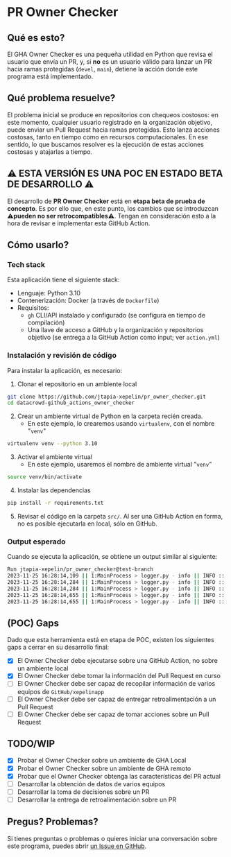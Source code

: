 # PR  Owner Checker

## Qué es esto?
El GHA Owner Checker es una pequeña utilidad en Python que revisa el usuario que envía un PR, y, si **no** es un usuario válido para lanzar un PR hacia ramas protegidas (`devel`, `main`), detiene la acción donde este programa está implementado.

## Qué problema resuelve?
El problema inicial se produce en repositorios con chequeos costosos: en este momento, cualquier usuario registrado en la organización objetivo, puede enviar un Pull Request hacia ramas protegidas. Esto lanza acciones costosas, tanto en tiempo como en recursos computacionales. En ese sentido, lo que buscamos resolver es la ejecución de estas acciones costosas y atajarlas a tiempo.

## ⚠️ ESTA VERSIÓN ES UNA POC EN ESTADO BETA DE DESARROLLO ⚠️
El desarrollo de **PR Owner Checker** está en **etapa beta de prueba de concepto**. Es por ello que, en este punto, los cambios que se introduzcan ⚠️**pueden no ser retrocompatibles**⚠️. Tengan en consideración esto a la hora de revisar e implementar esta GitHub Action.

## Cómo usarlo?

### Tech stack
Esta aplicación tiene el siguiente stack:

* Lenguaje: Python 3.10
* Contenerización: Docker (a través de `Dockerfile`)
* Requisitos:
    * `gh` CLI/API instalado y configurado (se configura en tiempo de compilación)
    * Una llave de acceso a GitHub y la organización y repositorios objetivo (se entrega a la GitHub Action como input; ver `action.yml`)

### Instalación y revisión de código
Para instalar la aplicación, es necesario:

1. Clonar el repositorio en un ambiente local
```bash
git clone https://github.com/jtapia-xepelin/pr_owner_checker.git
cd datacrowd-github_actions_owner_checker
```

2. Crear un ambiente virtual de Python en la carpeta recién creada.
    * En este ejemplo, lo crearemos usando `virtualenv`, con el nombre "`venv`"
```bash
virtualenv venv --python 3.10
```

3. Activar el ambiente virtual
    * En este ejemplo, usaremos el nombre de ambiente virtual "`venv`"
```bash
source venv/bin/activate
```

4. Instalar las dependencias
```bash
pip install -r requirements.txt
```

5. Revisar el código en la carpeta `src/`. Al ser una GitHub Action en forma, no es posible ejecutarla en local, sólo en GitHub.

### Output esperado
Cuando se ejecuta la aplicación, se obtiene un output similar al siguiente:

```bash
Run jtapia-xepelin/pr_owner_checker@test-branch
2023-11-25 16:28:14,109 || 1:MainProcess > logger.py - info || INFO :: Getting team members from 'data-crowd' on GitHub teams for org 'xepelinapp'...
2023-11-25 16:28:14,284 || 1:MainProcess > logger.py - info || INFO :: Proceeding...
2023-11-25 16:28:14,284 || 1:MainProcess > logger.py - info || INFO :: Getting PR info for PR #1 on repo 'xepelinapp/dbt-dw-data-team'...
2023-11-25 16:28:14,655 || 1:MainProcess > logger.py - info || INFO :: PR author: daniel-castelblanco-xepelin; is PR author valid? True
2023-11-25 16:28:14,655 || 1:MainProcess > logger.py - info || INFO :: True
```

## (POC) Gaps
Dado que esta herramienta está en etapa de POC, existen los siguientes gaps a cerrar en su desarrollo final:

- [x] El Owner Checker debe ejecutarse sobre una GitHub Action, no sobre un ambiente local
- [x] El Owner Checker debe tomar la información del Pull Request en curso
- [ ] El Owner Checker debe ser capaz de recopilar información de varios equipos de `GitHub/xepelinapp`
- [ ] El Owner Checker debe ser capaz de entregar retroalimentación a un Pull Request
- [ ] El Owner Checker debe ser capaz de tomar acciones sobre un Pull Request

## TODO/WIP

- [x] Probar el Owner Checker sobre un ambiente de GHA Local
- [x] Probar el Owner Checker sobre un ambiente de GHA remoto
- [x] Probar que el Owner Checker obtenga las características del PR actual
- [ ] Desarrollar la obtención de datos de varios equipos
- [ ] Desarrollar la toma de decisiones sobre un PR
- [ ] Desarrollar la entrega de retroalimentación sobre un PR

## Pregus? Problemas?
Si tienes preguntas o problemas o quieres iniciar una conversación sobre este programa, puedes abrir [un Issue en GitHub](https://github.com/jtapia-xepelin/pr_owner_checker/issues).
